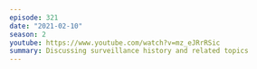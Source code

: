 ```yaml
---
episode: 321
date: "2021-02-10"
season: 2
youtube: https://www.youtube.com/watch?v=mz_eJRrRSic
summary: Discussing surveillance history and related topics
---
```

